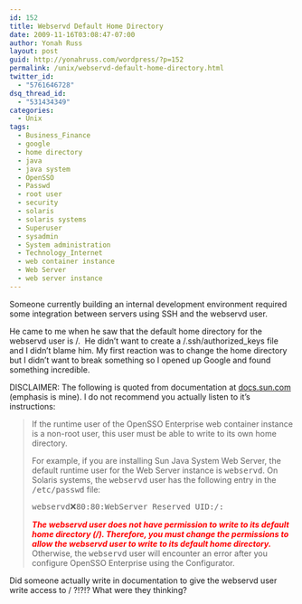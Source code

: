 ```yaml
---
id: 152
title: Webservd Default Home Directory
date: 2009-11-16T03:08:47-07:00
author: Yonah Russ
layout: post
guid: http://yonahruss.com/wordpress/?p=152
permalink: /unix/webservd-default-home-directory.html
twitter_id:
  - "5761646728"
dsq_thread_id:
  - "531434349"
categories:
  - Unix
tags:
  - Business_Finance
  - google
  - home directory
  - java
  - java system
  - OpenSSO
  - Passwd
  - root user
  - security
  - solaris
  - solaris systems
  - Superuser
  - sysadmin
  - System administration
  - Technology_Internet
  - web container instance
  - Web Server
  - web server instance
---
```

Someone currently building an internal development environment required some integration between servers using SSH and the webservd user.

He came to me when he saw that the default home directory for the webservd user is /.  He didn&#8217;t want to create a /.ssh/authorized_keys file and I didn&#8217;t blame him. My first reaction was to change the home directory but I didn&#8217;t want to break something so I opened up Google and found something incredible.

DISCLAIMER: The following is quoted from documentation at <a rel="nofollow" href="http://docs.sun.com/app/docs/doc/820-3320/gfwox?a=view">docs.sun.com</a> (emphasis is mine). I do not recommend you actually listen to it&#8217;s instructions:

> If the runtime user of the OpenSSO Enterprise web container instance is a non-root user, this user must be able to write to its own home directory.
> 
> For example, if you are installing Sun Java System Web Server, the default runtime user for the Web Server instance is <tt>webservd</tt>. On Solaris systems, the <tt>webservd</tt> user has the following entry in the <kbd>/etc/passwd</kbd> file:
> 
> <tt>webservd:x:80:80:WebServer Reserved UID:/:</tt>
> 
> <span style="color: #ff0000;"><em><strong>The webservd user does not have permission to write to its default home directory (/). Therefore, you must change the permissions to allow the webservd user to write to its default home directory. </strong></em></span>Otherwise, the <tt>webservd</tt> user will encounter an error after you configure OpenSSO Enterprise using the Configurator.

Did someone actually write in documentation to give the webservd user write access to / ?!?!? What were they thinking?